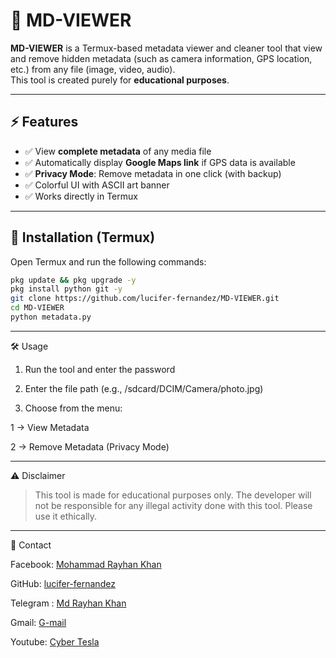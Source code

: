 # 📂 MD-VIEWER

**MD-VIEWER** is a Termux-based metadata viewer and cleaner tool that view and remove hidden metadata (such as camera information, GPS location, etc.) from any file (image, video, audio).  
This tool is created purely for **educational purposes**.

---

## ⚡ Features
- ✅ View **complete metadata** of any media file
- ✅ Automatically display **Google Maps link** if GPS data is available
- ✅ **Privacy Mode**: Remove metadata in one click (with backup)
- ✅ Colorful UI with ASCII art banner
- ✅ Works directly in Termux

---

## 📌 Installation (Termux)
Open Termux and run the following commands:

```bash
pkg update && pkg upgrade -y
pkg install python git -y
git clone https://github.com/lucifer-fernandez/MD-VIEWER.git
cd MD-VIEWER
python metadata.py
```



---

🛠️ Usage

1. Run the tool and enter the password


2. Enter the file path (e.g., /sdcard/DCIM/Camera/photo.jpg)


3. Choose from the menu:

1 → View Metadata

2 → Remove Metadata (Privacy Mode)



---

⚠️ Disclaimer

> This tool is made for educational purposes only.
The developer will not be responsible for any illegal activity done with this tool.
Please use it ethically.




---

📧 Contact

Facebook: [Mohammad Rayhan Khan](https://www.facebook.com/azad.farabi.2024)

GitHub: [lucifer-fernandez](https://github.com/lucifer-fernandez)

Telegram : [Md Rayhan Khan](@rayhankhan4you)

Gmail: [G-mail](rayhankhan4u@gmail.com)

Youtube: [Cyber Tesla](https://youtube.com/@cyber_tesla?si=cNaVnhQ1YvGzKYj3)
